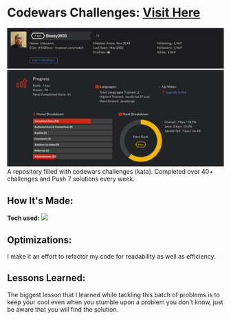 # Codewars Challenges: <a target="_blank" href="https://www.codewars.com/users/Beasy9835/stats" >Visit Here</a>

![alt tag](https://github.com/BrendonW250/Codewars-Solutions/blob/master/codewarsUserName.png)
![alt tag](https://github.com/BrendonW250/Codewars-Solutions/blob/master/codewarsRankBreak.png)
A repository filled with codewars challenges (kata). Completed over 40+ challenges and Push 7 solutions every week.

## How It's Made:

**Tech used:** <img src="https://img.shields.io/static/v1?label=|&message=JAVASCRIPT&color=3c7f5d&style=plastic&logo=javascript"/>

## Optimizations:

I make it an effort to refactor my code for readability as well as efficiency.

## Lessons Learned:

The biggest lesson that I learned while tackling this batch of problems is to keep your cool even when you stumble upon a problem you don't know, just
be aware that you will find the solution.


